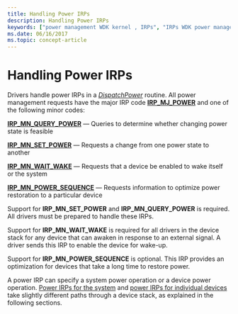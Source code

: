 ```yaml
---
title: Handling Power IRPs
description: Handling Power IRPs
keywords: ["power management WDK kernel , IRPs", "IRPs WDK power management", "power IRPs WDK kernel , about power IRPs", "IRP_MJ_POWER", "IRP_MN_QUERY_POWER", "IRP_MN_SET_POWER", "IRP_MN_WAIT_WAKE", "IRP_MN_POWER_SEQUENCE", "power states WDK kernel", "states WDK power management", "change power states WDK kernel", "conserving power WDK kernel", "sleep power management WDK kernel", "querying power state", "asleep devices WDK power management", "I/O request packets WDK power management"]
ms.date: 06/16/2017
ms.topic: concept-article
---
```


# Handling Power IRPs





Drivers handle power IRPs in a [*DispatchPower*](/windows-hardware/drivers/ddi/wdm/nc-wdm-driver_dispatch) routine. All power management requests have the major IRP code [**IRP\_MJ\_POWER**](./irp-mj-power.md) and one of the following minor codes:

[**IRP\_MN\_QUERY\_POWER**](./irp-mn-query-power.md) — Queries to determine whether changing power state is feasible

[**IRP\_MN\_SET\_POWER**](./irp-mn-set-power.md) — Requests a change from one power state to another

[**IRP\_MN\_WAIT\_WAKE**](./irp-mn-wait-wake.md) — Requests that a device be enabled to wake itself or the system

[**IRP\_MN\_POWER\_SEQUENCE**](./irp-mn-power-sequence.md) — Requests information to optimize power restoration to a particular device

Support for **IRP\_MN\_SET\_POWER** and **IRP\_MN\_QUERY\_POWER** is required. All drivers must be prepared to handle these IRPs.

Support for **IRP\_MN\_WAIT\_WAKE** is required for all drivers in the device stack for any device that can awaken in response to an external signal. A driver sends this IRP to enable the device for wake-up.

Support for **IRP\_MN\_POWER\_SEQUENCE** is optional. This IRP provides an optimization for devices that take a long time to restore power.

A power IRP can specify a system power operation or a device power operation. [Power IRPs for the system](power-irps-for-the-system.md) and [power IRPs for individual devices](power-irps-for-individual-devices.md) take slightly different paths through a device stack, as explained in the following sections.

 

